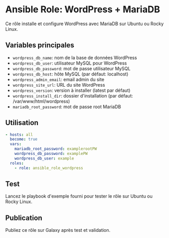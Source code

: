 # Ansible Role: WordPress + MariaDB

Ce rôle installe et configure WordPress avec MariaDB sur Ubuntu ou Rocky Linux.

## Variables principales
- `wordpress_db_name`: nom de la base de données WordPress
- `wordpress_db_user`: utilisateur MySQL pour WordPress
- `wordpress_db_password`: mot de passe utilisateur MySQL
- `wordpress_db_host`: hôte MySQL (par défaut: localhost)
- `wordpress_admin_email`: email admin du site
- `wordpress_site_url`: URL du site WordPress
- `wordpress_version`: version à installer (latest par défaut)
- `wordpress_install_dir`: dossier d'installation (par défaut: /var/www/html/wordpress)
- `mariadb_root_password`: mot de passe root MariaDB

## Utilisation

```yaml
- hosts: all
  become: true
  vars:
    mariadb_root_password: examplerootPW
    wordpress_db_password: examplePW
    wordpress_db_user: example
  roles:
    - role: ansible_role_wordpress
```

## Test

Lancez le playbook d'exemple fourni pour tester le rôle sur Ubuntu ou Rocky Linux.

## Publication

Publiez ce rôle sur Galaxy après test et validation.
